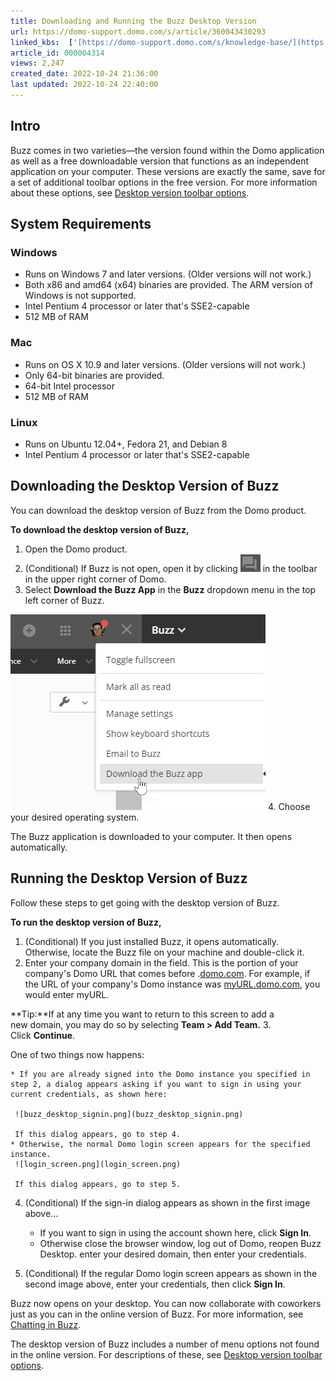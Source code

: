 ```yaml
---
title: Downloading and Running the Buzz Desktop Version
url: https://domo-support.domo.com/s/article/360043430293
linked_kbs:  ['[https://domo-support.domo.com/s/knowledge-base/](https://domo-support.domo.com/s/knowledge-base/)', '[https://domo-support.domo.com/s/](https://domo-support.domo.com/s/)', '[https://domo-support.domo.com/s/topic/0TO5w000000ZamsGAC](https://domo-support.domo.com/s/topic/0TO5w000000ZamsGAC)', '[https://domo-support.domo.com/s/topic/0TO5w000000ZanCGAS](https://domo-support.domo.com/s/topic/0TO5w000000ZanCGAS)', '[https://domo-support.domo.com/s/article/360043429973](https://domo-support.domo.com/s/article/360043429973)', '[https://domo-support.domo.com/s/article/360042925574](https://domo-support.domo.com/s/article/360042925574)', '[https://domo-support.domo.com/s/article/360043430293](https://domo-support.domo.com/s/article/360043430293)', '[https://domo-support.domo.com/s/topic/0TO5w000000ZanCGAS/buzz](https://domo-support.domo.com/s/topic/0TO5w000000ZanCGAS/buzz)', '[https://domo-support.domo.com/s/article/360043429933](https://domo-support.domo.com/s/article/360043429933)', '[https://domo-support.domo.com/s/article/360043429953](https://domo-support.domo.com/s/article/360043429953)', '[https://domo-support.domo.com/s/article/360042925494](https://domo-support.domo.com/s/article/360042925494)', '[https://domo-support.domo.com/s/article/360043429913](https://domo-support.domo.com/s/article/360043429913)', '[https://domo-support.domo.com/s/article/4408174643607](https://domo-support.domo.com/s/article/4408174643607)', '[https://domo-support.domo.com/s/login/](https://domo-support.domo.com/s/login/)']
article_id: 000004314
views: 2,247
created_date: 2022-10-24 21:36:00
last updated: 2022-10-24 22:40:00
---
```




Intro
-----


Buzz comes in two varieties—the version found within the Domo application as well as a free downloadable version that functions as an independent application on your computer. These versions are exactly the same, save for a set of additional toolbar options in the free version. For more information about these options, see [Desktop version toolbar options](/s/article/360043429973 "Buzz Layout").


System Requirements
-------------------


### Windows


* Runs on Windows 7 and later versions. (Older versions will not work.)
* Both x86 and amd64 (x64) binaries are provided. The ARM version of Windows is not supported.
* Intel Pentium 4 processor or later that's SSE2-capable
* 512 MB of RAM


### Mac


* Runs on OS X 10.9 and later versions. (Older versions will not work.)
* Only 64-bit binaries are provided.
* 64-bit Intel processor
* 512 MB of RAM


### Linux


* Runs on Ubuntu 12.04+, Fedora 21, and Debian 8
* Intel Pentium 4 processor or later that's SSE2-capable


Downloading the Desktop Version of Buzz
---------------------------------------


You can download the desktop version of Buzz from the Domo product.


**To download the desktop version of Buzz,**


1. Open the Domo product.
2. (Conditional) If Buzz is not open, open it by clicking ![buzz_icon_2018.png](buzz_icon_2018.png) in the toolbar in the upper right corner of Domo.
3. Select **Download the Buzz App** in the **Buzz** dropdown menu in the top left corner of Buzz.  
   
 ![desktop_buzz_download_2018.png](desktop_buzz_download_2018.png)
4. Choose your desired operating system.


The Buzz application is downloaded to your computer. It then opens automatically. 


Running the Desktop Version of Buzz
-----------------------------------


Follow these steps to get going with the desktop version of Buzz.


**To run the desktop version of Buzz,**


1. (Conditional) If you just installed Buzz, it opens automatically. Otherwise, locate the Buzz file on your machine and double-click it.
2. Enter your company domain in the field. This is the portion of your company's Domo URL that comes before .[domo.com](http://domo.com). For example, if the URL of your company's Domo instance was [myURL.domo.com](http://myURL.domo.com), you would enter myURL. 




 


**Tip:**If at any time you want to return to this screen to add a new domain, you may do so by selecting **Team > Add Team.**
3. Click **Continue**.  
   
 One of two things now happens:


	* If you are already signed into the Domo instance you specified in step 2, a dialog appears asking if you want to sign in using your current credentials, as shown here:  
	   
	 ![buzz_desktop_signin.png](buzz_desktop_signin.png)  
	   
	 If this dialog appears, go to step 4.
	* Otherwise, the normal Domo login screen appears for the specified instance.   
	 ![login_screen.png](login_screen.png)  
	   
	 If this dialog appears, go to step 5.
4. (Conditional) If the sign-in dialog appears as shown in the first image above...


	* If you want to sign in using the account shown here, click **Sign In**.
	* Otherwise close the browser window, log out of Domo, reopen Buzz Desktop. enter your desired domain, then enter your credentials.
5. (Conditional) If the regular Domo login screen appears as shown in the second image above, enter your credentials, then click **Sign In**.


Buzz now opens on your desktop. You can now collaborate with coworkers just as you can in the online version of Buzz. For more information, see [Chatting in Buzz](/s/article/360042925574 "Chatting in Buzz"). 


The desktop version of Buzz includes a number of menu options not found in the online version. For descriptions of these, see [Desktop version toolbar options](/s/article/360043429973 "Buzz Layout").


